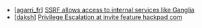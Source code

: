 * [[agarri_fr](https://hackerone.com/agarri_fr)] [SSRF allows access to internal services like Ganglia](https://hackerone.com/reports/151086)
* [[daksh](https://hackerone.com/daksh)] [Privilege Escalation at invite feature hackpad com](https://hackerone.com/reports/47932)
